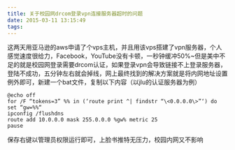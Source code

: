 ```yaml
---
title: 关于校园网drcom登录vpn连接服务器超时的问题
date: 2015-03-11 13:15:49
tags:
---
```


这两天用亚马逊的aws申请了个vps主机，并且用该vps搭建了vpn服务器，个人感觉速度很给力，Facebook，YouTube没有卡顿，一秒钟缓冲50%~但是美中不足的就是校园网登录需要drcom认证，如果登录vpn会导致链接不上登录服务器，登陆不成功，五分钟左右就会掉线，网上最终找到的解决方案就是将内网地址设置例外即可，新建一个bat文件，复制以下内容（以jlu的认证服务器为例）

```
@echo off
for /F “tokens=3” %% in (‘route print ^| findstr “\<0.0.0.0\>”‘) do set “gw=%%“
ipconfig /flushdns
route add 10.0.0.0 mask 255.0.0.0 %gw% metric 25
pause
```
保存右键以管理员权限运行即可，上脸书推特无压力，校园内网又不影响